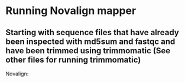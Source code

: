 # Running Novalign mapper

## Starting with sequence files that have already been inspected with md5sum and fastqc and have been trimmed using trimmomatic (See other files for running trimmomatic)

Novalign:

